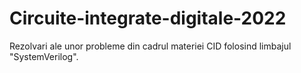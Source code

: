 # Circuite-integrate-digitale-2022
Rezolvari ale unor probleme din cadrul materiei CID folosind limbajul "SystemVerilog".
